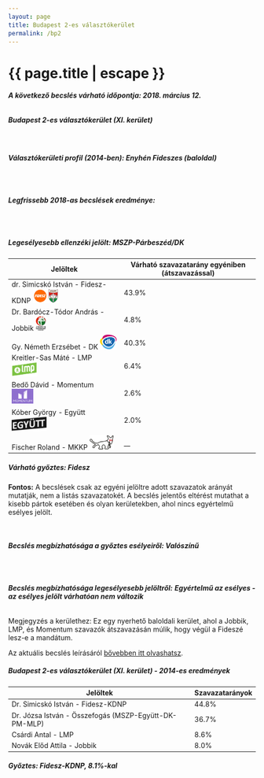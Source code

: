 ```yaml
---
layout: page
title: Budapest 2-es választókerület
permalink: /bp2
---
```


<h1 class="page-title">{{ page.title | escape }}</h1>

<div class="section">
    <div class="row">
          <div class="col s12"><h6><span><strong>A következő becslés várható időpontja: 2018. március 12.</strong></span></h6>
		  <h5>Budapest 2-es választókerület (XI. kerület)</h5>
<br/><h6><strong>Választókerületi profil (2014-ben): <span id="profil">Enyhén Fideszes (baloldal)</span></strong></h6>
<br/>
<h6><strong>Legfrissebb 2018-as becslések eredménye:</strong></h6><br/>
			<h5><strong>Legesélyesebb ellenzéki jelölt: <span id="masodik">MSZP-Párbeszéd/DK </span><span id="esely2"></span><span></span></strong></h5>
<table class="striped">
              <thead>
                <tr>
                    <th>Jelöltek</th>
                    <th>Várható szavazatarány egyéniben (átszavazással)</th>
                </tr>
              </thead>
              <tbody>
             <tr>
                  <td>dr. Simicskó István - Fidesz-KDNP <img src="images/fideszkdnp_logo.png" style="width:55px;height:30px;"></td>
				  <td id="id_fidesz">43.9%</td>
			</tr>
			<tr><td>Dr. Bardócz-Tódor András - Jobbik <img src="images/jobbik_logo.png" style="width:23px;height:30px;"></td><td id="id_jobbik">4.8%</td></tr>
<tr>
                  <td>Gy. Németh Erzsébet - DK <img src="images/dk_logo.png" style="width:34px;height:30px;"></td>
				  <td id="id_baloldal">40.3%</td>
			</tr>
			<tr>
                  <td>Kreitler-Sas Máté - LMP <img src="images/lmp_logo.png" style="width:52px;height:30px;"></td>
				  <td id="lmp">6.4%</td>
			</tr>
			<tr>
				  <td>Bedő Dávid - Momentum <img src="images/momentum_logo.png" style="width:44px;height:30px;"></td>
				  <td id="id_momentum">2.6%</td>
			</tr>
<tr>
<td>Kóber György -  Együtt <img src="images/egyutt_logo2.png" style="width:71px;height:30px;"></td>
<td id="id_egyutt">2.0%</td>
</tr>                
<tr>
                  <td>Fischer Roland - MKKP <img src="images/mkkp_logo.png" style="width:49px;height:30px;"></td>
				  <td id="id_mkkp">__</td>
			</tr>		
              </tbody>
            </table><h5>Várható győztes: <span id="gyoztes">Fidesz </span><span id="esely"></span><span></span></h5>
			
			
<p><strong>Fontos:</strong> A becslések csak az egyéni jelöltre adott szavazatok arányát mutatják, nem a listás szavazatokét. A becslés jelentős eltérést mutathat a kisebb pártok esetében és olyan kerületekben, ahol nincs egyértelmű esélyes jelölt.</p>
<br/>
			<h6><strong>Becslés megbízhatósága a győztes esélyeiről: Valószínű</strong> </h6>
<br/><h6><strong>Becslés megbízhatósága legesélyesebb jelöltről:</strong> <strong><span id="biztos_jelolt">Egyértelmű az esélyes - az esélyes jelölt várhatóan nem változik</span></strong></h6>
<p>Megjegyzés a kerülethez: Ez egy nyerhető baloldali kerület, ahol a Jobbik, LMP, és Momentum szavazók átszavazásán múlik, hogy végül a Fideszé lesz-e a mandátum.</p>
<p>Az aktuális becslés leírásáról <a href="../metodologia#0305">bővebben itt olvashatsz</a>.</p>
          </div>
    </div>
</div>

<div class="section">
    <div class="row">
          <div class="col s12">
		  <h5>Budapest 2-es választókerület (XI. kerület) - 2014-es eredmények</h5>
            <table class="striped">
              <thead>
                <tr>
                    <th>Jelöltek</th>
                    <th>Szavazatarányok</th>
                </tr>
              </thead>
              <tbody>
             <tr>
                  <td>Dr. Simicskó István - Fidesz-KDNP</td>
				  <td>44.8%</td>
			</tr>
			<tr>
                  <td>Dr. Józsa István - Összefogás (MSZP-Együtt-DK-PM-MLP)</td>
				  <td>36.7%</td>
			</tr>
			<tr>
                  <td>Csárdi Antal - LMP</td>
				  <td>8.6%</td>
			</tr>
			<tr>
				  <td>Novák Előd Attila - Jobbik</td>
				  <td>8.0%</td>
			</tr>                
              </tbody>
            </table>
			<h5>Győztes: Fidesz-KDNP, 8.1%-kal</h5>
          </div>
    </div>
</div>
